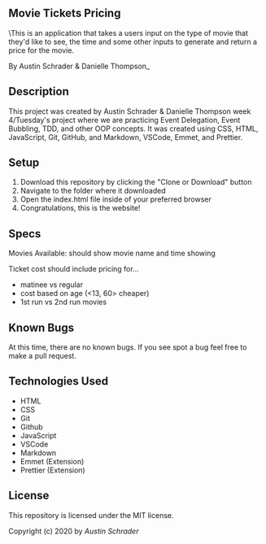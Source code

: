 ## Movie Tickets Pricing

\This is an application that takes a users input on the type of movie that they'd like to see, the time and some other inputs to generate and return a price for the movie.

By Austin Schrader & Danielle Thompson\_

## Description

This project was created by Austin Schrader & Danielle Thompson week 4/Tuesday's project where we are practicing Event Delegation, Event Bubbling, TDD, and other OOP concepts. It was created using CSS, HTML, JavaScript, Git, GitHub, and Markdown, VSCode, Emmet, and Prettier.

## Setup

1. Download this repository by clicking the "Clone or Download" button
2. Navigate to the folder where it downloaded
3. Open the index.html file inside of your preferred browser
4. Congratulations, this is the website!

## Specs

Movies Available: should show movie name and time showing

Ticket cost should include pricing for...

- matinee vs regular
- cost based on age (<13, 60> cheaper)
- 1st run vs 2nd run movies

## Known Bugs

At this time, there are no known bugs. If you see spot a bug feel free to make a pull request.

## Technologies Used

- HTML
- CSS
- Git
- Github
- JavaScript
- VSCode
- Markdown
- Emmet (Extension)
- Prettier (Extension)

## License

This repository is licensed under the MIT license.

Copyright (c) 2020 by _Austin Schrader_
